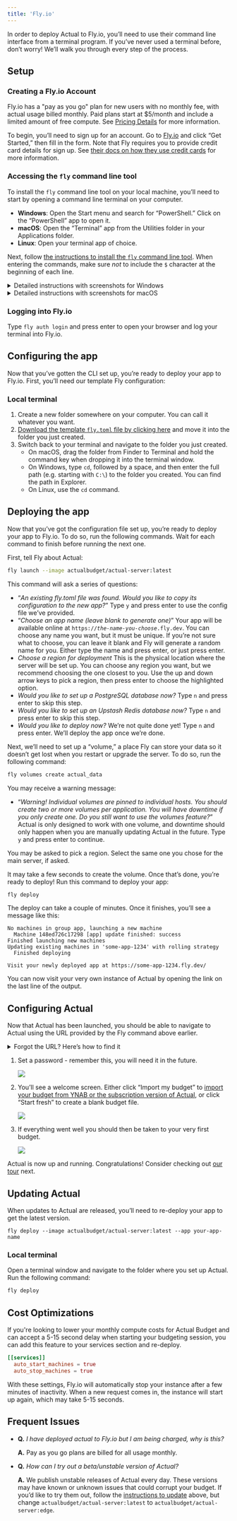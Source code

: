 ```yaml
---
title: 'Fly.io'
---
```


In order to deploy Actual to Fly.io, you’ll need to use their command line interface from a terminal program. If you’ve never used a terminal before, don’t worry! We’ll walk you through every step of the process.

## Setup

### Creating a Fly.io Account

Fly.io has a "pay as you go" plan for new users with no monthly fee, with actual usage billed monthly. Paid plans start at $5/month and include a limited amount of free compute. See [Pricing Details](https://fly.io/docs/about/pricing/) for more information.

To begin, you’ll need to sign up for an account. Go to [Fly.io](https://fly.io) and click “Get Started,” then fill in
the form. Note that Fly requires you to provide credit card details for sign up. See [their docs on how they use credit cards](https://fly.io/docs/about/credit-cards/) for more information.

### Accessing the `fly` command line tool

To install the `fly` command line tool on your local machine, you’ll need to start by opening a command line terminal on your computer.

- **Windows**: Open the Start menu and search for “PowerShell.” Click on the “PowerShell” app to open it.
- **macOS**: Open the “Terminal” app from the Utilities folder in your Applications folder.
- **Linux**: Open your terminal app of choice.

Next, follow [the instructions to install the `fly` command line tool](https://fly.io/docs/hands-on/install-flyctl/). When entering the commands, make sure _not_ to include the `$` character at the beginning of each line.

<details>
  <summary>Detailed instructions with screenshots for Windows</summary>
  <>
    <p>
      <strong>Note:</strong> The exact commands you’ll need to run may have changed.
      Check the website linked above to make sure you have the latest ones.
    </p>

    <ol>
      <li>
        Open up PowerShell on your local machine and paste the following command into the window:
        <pre>
          <code className="language-powershell">
{`iwr https://fly.io/install.ps1 -useb | iex`}
          </code>
        </pre>
        <img
          src="/img/fly/windows-install-1.png"
          alt="Screenshot of PowerShell with the install command pasted"
        />
      </li>

      <li>
        Flyctl should start installing.
        <img
          src="/img/fly/windows-install-2.png"
          alt="Screenshot of Flyctl installation process"
        />
      </li>

      <li>
        Once done, you should get a message saying <code>Run flyctl --help to get started</code>:
        <img
          src="/img/fly/windows-install-3.png"
          alt="Screenshot of successful Flyctl installation"
        />
      </li>
    </ol>
  </>
</details>

<details>
  <summary>Detailed instructions with screenshots for macOS</summary>
  <>
    <p>
      <strong>Note:</strong> The exact commands you’ll need to run may have changed.
      Check the website linked above to make sure you have the latest ones.
    </p>

    <p>
      Additionally, you might get an error such as <code>command not found: fly</code>
      when you try to use the <code>fly</code> command later. If that happens, you’ll need to
      change the <code>fly</code> part of the command to <code>~/.fly/bin/fly</code> instead.
    </p>

    <ol>
      <li>
        In the Finder, choose <strong>“Go → Utilities”</strong> from the menu bar.
        <img
          src="/img/fly/macos-install-1@2x.png"
          alt="Screenshot of macOS Finder showing Go → Utilities menu"
        />
      </li>

      <li>
        Scroll down in the list until you find <strong>“Terminal.”</strong>
        Double-click on it to open it.
        <img
          src="/img/fly/macos-install-2@2x.png"
          alt="Screenshot of macOS Utilities folder showing Terminal app"
        />
      </li>

      <li>
        A window should pop up that will look a bit like this. Note that some of the text
        may be different, or you may see the last line ending with a <code>$</code> instead of
        a <code>%</code>. Both of those are normal.
        <img
          src="/img/fly/macos-install-3@2x.png"
          alt="Screenshot of macOS Terminal window"
        />
      </li>

      <li>
        Type or paste the following command to start the install. Make sure you press
        the <kbd>Enter</kbd> key on your keyboard after you’ve typed it in.
        <pre>
          <code className="language-bash">
{`curl -L https://fly.io/install.sh | sh`}
          </code>
        </pre>
        <img
          src="/img/fly/macos-install-4@2x.png"
          alt="Screenshot of macOS Terminal running Flyctl installation"
        />
      </li>

      <li>
        Once that has finished, you should see something like this:
        <img
          src="/img/fly/macos-install-5@2x.png"
          alt="Screenshot of macOS Terminal after successful Flyctl installation"
        />
      </li>
    </ol>
  </>
</details>

### Logging into Fly.io

Type `fly auth login` and press enter to open your browser and log your terminal into Fly.io.

## Configuring the app

Now that you’ve gotten the CLI set up, you’re ready to deploy your app to Fly.io. First, you’ll need our template Fly configuration:

### Local terminal

1. Create a new folder somewhere on your computer. You can call it whatever you want.
2. <a rel="download" target="_top" href="/fly.toml">Download the template <code>fly.toml</code> file by clicking here</a> and move it into the folder you just created.
3. Switch back to your terminal and navigate to the folder you just created.
   - On macOS, drag the folder from Finder to Terminal and hold the command key when dropping it into the terminal window.
   - On Windows, type `cd`, followed by a space, and then enter the full path (e.g. starting with `C:\`) to the folder you created. You can find the path in Explorer.
   - On Linux, use the `cd` command.

## Deploying the app

Now that you’ve got the configuration file set up, you’re ready to deploy your app to Fly.io. To do so, run the following commands. Wait for each command to finish before running the next one.

First, tell Fly about Actual:

```bash
fly launch --image actualbudget/actual-server:latest
```

This command will ask a series of questions:

- “_An existing fly.toml file was found. Would you like to copy its configuration to the new app?_” Type `y` and press enter to use the config file we’ve provided.
- “_Choose an app name (leave blank to generate one)_” Your app will be available online at <code>https://<em>the-name-you-choose</em>.fly.dev</code>. You can choose any name you want, but it must be unique. If you’re not sure what to choose, you can leave it blank and Fly will generate a random name for you. Either type the name and press enter, or just press enter.
- _Choose a region for deployment_ This is the physical location where the server will be set up. You can choose any region you want, but we recommend choosing the one closest to you. Use the up and down arrow keys to pick a region, then press enter to choose the highlighted option.
- _Would you like to set up a PostgreSQL database now?_ Type `n` and press enter to skip this step.
- _Would you like to set up an Upstash Redis database now?_ Type `n` and press enter to skip this step.
- _Would you like to deploy now?_ We’re not quite done yet! Type `n` and press enter. We’ll deploy the app once we’re done.

Next, we’ll need to set up a “volume,” a place Fly can store your data so it doesn’t get lost when you restart or upgrade the server. To do so, run the following command:

```bash
fly volumes create actual_data
```

You may receive a warning message:

- “_Warning! Individual volumes are pinned to individual hosts. You should create two or more volumes per application. You will have downtime if you only create one. Do you still want to use the volumes feature?_” Actual is only designed to work with one volume, and downtime should only happen when you are manually updating Actual in the future. Type `y` and press enter to continue.

You may be asked to pick a region. Select the same one you chose for the main server, if asked.

It may take a few seconds to create the volume. Once that’s done, you’re ready to deploy! Run this command to deploy your app:

```bash
fly deploy
```

The deploy can take a couple of minutes. Once it finishes, you’ll see a message like this:

```
No machines in group app, launching a new machine
  Machine 148ed726c17298 [app] update finished: success
Finished launching new machines
Updating existing machines in 'some-app-1234' with rolling strategy
  Finished deploying

Visit your newly deployed app at https://some-app-1234.fly.dev/
```

You can now visit your very own instance of Actual by opening the link on the last line of the output.

## Configuring Actual

Now that Actual has been launched, you should be able to navigate to Actual using the URL
provided by the Fly command above earlier.

<details>
  <summary>Forgot the URL? Here’s how to find it</summary>
  <>
    <p>
      If you forget the URL, you can always find it by opening
      <a href="https://fly.io/dashboard" target="_blank">https://fly.io/dashboard</a> in a browser.
      Click on the application you created:
    </p>

    <img
      src="/img/fly/fly-dash.png"
      alt="Screenshot of Fly.io dashboard showing the application selection"
    />

    <p>
      Once you are in there, you should see the <strong>Hostname</strong> section under
      <strong>Application Information</strong> – click the link.
    </p>

    <img
      src="/img/fly/fly-dash-2.png"
      alt="Screenshot of Fly.io dashboard showing the hostname section"
    />

    <p>This will now open Actual so we can start configuring it.</p>
  </>
</details>

1. Set a password - remember this, you will need it in the future.

   ![](/img/fly/actual-config-1@2x.png)

2. You’ll see a welcome screen. Either click “Import my budget” to [import your budget from YNAB or the subscription version of Actual](../migration/index.md), or click “Start fresh” to create a blank budget file.

   ![](/img/fly/actual-config-2@2x.png)

3. If everything went well you should then be taken to your very first budget.

   ![](/img/fly/actual-register.png)

Actual is now up and running. Congratulations! Consider checking out [our tour](../tour/index.md) next.

## Updating Actual

When updates to Actual are released, you’ll need to re-deploy your app to get the latest version.
```
fly deploy --image actualbudget/actual-server:latest --app your-app-name
```

### Local terminal

Open a terminal window and navigate to the folder where you set up Actual. Run the following command:

```bash
fly deploy
```

## Cost Optimizations

If you're looking to lower your monthly compute costs for Actual Budget and can accept a 5-15 second delay when starting your budgeting session, you can add this feature to your services section and re-deploy.

```toml
[[services]]
  auto_start_machines = true
  auto_stop_machines = true
```

With these settings, Fly.io will automatically stop your instance after a few minutes of inactivity. When a new request comes in, the instance will start up again, which may take 5-15 seconds.

## Frequent Issues

- **Q.** _I have deployed actual to Fly.io but I am being charged, why is this?_

  **A.** Pay as you go plans are billed for all usage monthly.

- **Q.** _How can I try out a beta/unstable version of Actual?_

  **A.** We publish unstable releases of Actual every day. These versions may have known or unknown issues that could corrupt your budget. If you’d like to try them out, follow the [instructions to update](#updating-actual) above, but change `actualbudget/actual-server:latest` to `actualbudget/actual-server:edge`.
